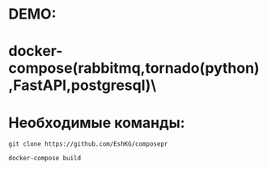 # DEMO:
# docker-compose(rabbitmq,tornado(python),FastAPI,postgresql)\

# Необходимые команды:

```git clone https://github.com/EshKG/composepr```

```docker-compose build```
